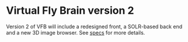 # Virtual Fly Brain version 2

Version 2 of VFB will include a redesigned front, a SOLR-based back end and a new 3D image browser.
See [specs](specs/README.md) for more details.

